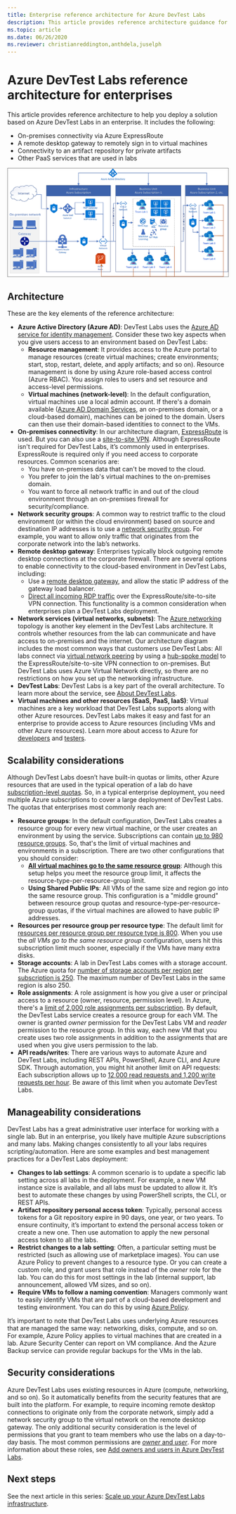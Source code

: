 ```yaml
---
title: Enterprise reference architecture for Azure DevTest Labs
description: This article provides reference architecture guidance for Azure DevTest Labs in an enterprise. 
ms.topic: article
ms.date: 06/26/2020
ms.reviewer: christianreddington,anthdela,juselph
---
```


# Azure DevTest Labs reference architecture for enterprises
This article provides reference architecture to help you deploy a solution based on Azure DevTest Labs in an enterprise. It includes the following:
- On-premises connectivity via Azure ExpressRoute
- A remote desktop gateway to remotely sign in to virtual machines
- Connectivity to an artifact repository for private artifacts
- Other PaaS services that are used in labs

![Reference architecture diagram](./media/devtest-lab-reference-architecture/reference-architecture.png)

## Architecture
These are the key elements of the reference architecture:

- **Azure Active Directory (Azure AD)**: DevTest Labs uses the [Azure AD service for identity management](../active-directory/fundamentals/active-directory-whatis.md). Consider these two key aspects when you give users access to an environment based on DevTest Labs:
    - **Resource management**: It provides access to the Azure portal to manage resources (create virtual machines; create environments; start, stop, restart, delete, and apply artifacts; and so on). Resource management is done by using Azure role-based access control (Azure RBAC). You assign roles to users and set resource and access-level permissions.
    - **Virtual machines (network-level)**: In the default configuration, virtual machines use a local admin account. If there's a domain available ([Azure AD Domain Services](../active-directory-domain-services/overview.md), an on-premises domain, or a cloud-based domain), machines can be joined to the domain. Users can then use their domain-based identities to connect to the VMs.
- **On-premises connectivity**: In our architecture diagram, [ExpressRoute](../expressroute/expressroute-introduction.md) is used. But you can also use a [site-to-site VPN](../vpn-gateway/vpn-gateway-about-vpn-gateway-settings.md). Although ExpressRoute isn't required for DevTest Labs, it’s commonly used in enterprises. ExpressRoute is required only if you need access to corporate resources. Common scenarios are:
    - You have on-premises data that can't be moved to the cloud.
    - You prefer to join the lab's virtual machines to the on-premises domain.
    - You want to force all network traffic in and out of the cloud environment through an on-premises firewall for security/compliance.
- **Network security groups**: A common way to restrict traffic to the cloud environment (or within the cloud environment) based on source and destination IP addresses is to use a [network security group](../virtual-network/network-security-groups-overview.md). For example, you want to allow only traffic that originates from the corporate network into the lab’s networks.
- **Remote desktop gateway**: Enterprises typically block outgoing remote desktop connections at the corporate firewall. There are several options to enable connectivity to the cloud-based environment in DevTest Labs, including:
  - Use a [remote desktop gateway](/windows-server/remote/remote-desktop-services/desktop-hosting-logical-architecture), and allow the static IP address of the gateway load balancer.
  - [Direct all incoming RDP traffic](../vpn-gateway/vpn-gateway-forced-tunneling-rm.md) over the ExpressRoute/site-to-site VPN connection. This functionality is a common consideration when enterprises plan a DevTest Labs deployment.
- **Network services (virtual networks, subnets)**: The [Azure networking](../networking/fundamentals/networking-overview.md) topology is another key element in the DevTest Labs architecture. It controls whether resources from the lab can communicate and have access to on-premises and the internet. Our architecture diagram includes the most common ways that customers use DevTest Labs: All labs connect via [virtual network peering](../virtual-network/virtual-network-peering-overview.md) by using a [hub-spoke model](/azure/architecture/reference-architectures/hybrid-networking/hub-spoke) to the ExpressRoute/site-to-site VPN connection to on-premises. But DevTest Labs uses Azure Virtual Network directly, so there are no restrictions on how you set up the networking infrastructure.
- **DevTest Labs**:  DevTest Labs is a key part of the overall architecture. To learn more about the service, see [About DevTest Labs](devtest-lab-overview.md).
- **Virtual machines and other resources (SaaS, PaaS, IaaS)**:  Virtual machines are a key workload that DevTest Labs supports along with other Azure resources. DevTest Labs makes it easy and fast for an enterprise to provide access to Azure resources (including VMs and other Azure resources). Learn more about access to Azure for [developers](devtest-lab-developer-lab.md) and [testers](devtest-lab-test-env.md).

## Scalability considerations
Although DevTest Labs doesn’t have built-in quotas or limits, other Azure resources that are used in the typical operation of a lab do have [subscription-level quotas](../azure-resource-manager/management/azure-subscription-service-limits.md). So, in a typical enterprise deployment, you need multiple Azure subscriptions to cover a large deployment of DevTest Labs. The quotas that enterprises most commonly reach are:

- **Resource groups**: In the default configuration, DevTest Labs creates a resource group for every new virtual machine, or the user creates an environment by using the service. Subscriptions can contain [up to 980 resource groups](../azure-resource-manager/management/azure-subscription-service-limits.md#subscription-limits). So, that's the limit of virtual machines and environments in a subscription. There are two other configurations that you should consider:
    - **[All virtual machines go to the same resource group](resource-group-control.md)**: Although this setup helps you meet the resource group limit, it affects the resource-type-per-resource-group limit.
    - **Using Shared Public IPs**: All VMs of the same size and region go into the same resource group. This configuration is a "middle ground" between resource group quotas and resource-type-per-resource-group quotas, if the virtual machines are allowed to have public IP addresses.
- **Resources per resource group per resource type**: The default limit for [resources per resource group per resource type is 800](../azure-resource-manager/management/azure-subscription-service-limits.md#resource-group-limits).  When you use the *all VMs go to the same resource group* configuration, users hit this subscription limit much sooner, especially if the VMs have many extra disks.
- **Storage accounts**: A lab in DevTest Labs comes with a storage account. The Azure quota for [number of storage accounts per region per subscription is 250](../azure-resource-manager/management/azure-subscription-service-limits.md#storage-limits). The maximum number of DevTest Labs in the same region is also 250.
- **Role assignments**: A role assignment is how you give a user or principal access to a resource (owner, resource, permission level). In Azure, there's a [limit of 2,000 role assignments per subscription](../azure-resource-manager/management/azure-subscription-service-limits.md#azure-role-based-access-control-limits). By default, the DevTest Labs service creates a resource group for each VM. The owner is granted *owner* permission for the DevTest Labs VM and *reader* permission to the resource group. In this way, each new VM that you create uses two role assignments in addition to the assignments that are used when you give users permission to the lab.
- **API reads/writes**: There are various ways to automate Azure and DevTest Labs, including REST APIs, PowerShell, Azure CLI, and Azure SDK. Through automation, you might hit another limit on API requests: Each subscription allows up to [12,000 read requests and 1,200 write requests per hour](../azure-resource-manager/management/request-limits-and-throttling.md). Be aware of this limit when you automate DevTest Labs.

## Manageability considerations
DevTest Labs has a great administrative user interface for working with a single lab. But in an enterprise, you likely have multiple Azure subscriptions and many labs. Making changes consistently to all your labs requires scripting/automation. Here are some examples and best management practices for a DevTest Labs deployment:

- **Changes to lab settings**: A common scenario is to update a specific lab setting across all labs in the deployment. For example, a new VM instance size is available, and all labs must be updated to allow it. It’s best to automate these changes by using  PowerShell scripts, the CLI, or REST APIs.  
- **Artifact repository personal access token**:  Typically, personal access tokens for a Git repository expire in 90 days, one year, or two years. To ensure continuity, it’s important to extend the personal access token or create a new one. Then use automation to apply the new personal access token to all the labs.
- **Restrict changes to a lab setting**: Often, a particular setting must be restricted (such as allowing use of marketplace images). You can use Azure Policy to prevent changes to a resource type. Or you can create a custom role, and grant users that role instead of the *owner* role for the lab. You can do this for most settings in the lab (internal support, lab announcement, allowed VM sizes, and so on).
- **Require VMs to follow a naming convention**: Managers commonly want to easily identify VMs that are part of a cloud-based development and testing environment. You can do this by using [Azure Policy](https://github.com/Azure/azure-policy/tree/master/samples/TextPatterns/allow-multiple-name-patterns).

It’s important to note that DevTest Labs uses underlying Azure resources that are managed the same way: networking, disks, compute, and so on. For example, Azure Policy applies to virtual machines that are created in a lab. Azure Security Center can report on VM compliance. And the Azure Backup service can provide regular backups for the VMs in the lab.

## Security considerations
Azure DevTest Labs uses existing resources in Azure (compute, networking, and so on). So it automatically benefits from the security features that are built into the platform. For example, to require incoming remote desktop connections to originate only from the corporate network, simply add a network security group to the virtual network on the remote desktop gateway. The only additional security consideration is the level of permissions that you grant to team members who use the labs on a day-to-day basis. The most common permissions are [*owner* and *user*](devtest-lab-add-devtest-user.md). For more information about these roles, see [Add owners and users in Azure DevTest Labs](devtest-lab-add-devtest-user.md).

## Next steps
See the next article in this series: [Scale up your Azure DevTest Labs infrastructure](devtest-lab-guidance-scale.md).